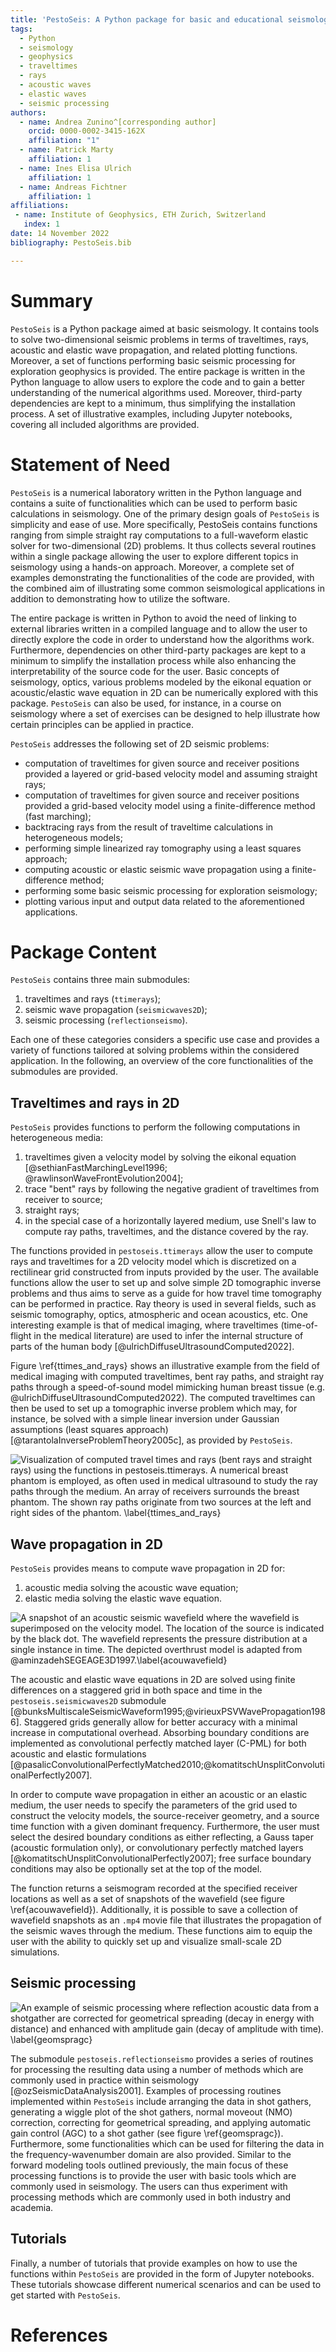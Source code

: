 ```yaml
---
title: 'PestoSeis: A Python package for basic and educational seismology'
tags:
  - Python
  - seismology
  - geophysics
  - traveltimes
  - rays
  - acoustic waves
  - elastic waves
  - seismic processing
authors:
  - name: Andrea Zunino^[corresponding author]
    orcid: 0000-0002-3415-162X
    affiliation: "1"
  - name: Patrick Marty
    affiliation: 1
  - name: Ines Elisa Ulrich
    affiliation: 1
  - name: Andreas Fichtner
    affiliation: 1 
affiliations:
 - name: Institute of Geophysics, ETH Zurich, Switzerland
   index: 1
date: 14 November 2022
bibliography: PestoSeis.bib

---
```


# Summary

`PestoSeis` is a Python package aimed at basic seismology. It contains
tools to solve two-dimensional seismic problems in terms of traveltimes, rays,
acoustic and elastic wave propagation, and related plotting functions. Moreover,
a set of functions performing basic seismic processing for exploration
geophysics is provided. The entire package is written in the Python language to
allow users to explore the code and to gain a better understanding of the numerical algorithms
used. Moreover, third-party dependencies are kept to a minimum, thus
simplifying the installation process. A set of illustrative examples, including Jupyter notebooks,
covering all included algorithms are provided.


# Statement of Need

`PestoSeis` is a numerical laboratory written in the Python language and 
contains a suite of functionalities which can be used to perform basic calculations 
in seismology. One of the primary design goals of `PestoSeis` is simplicity and ease of use. 
More specifically, PestoSeis contains functions ranging from simple straight ray 
computations to a full-waveform elastic solver for
two-dimensional (2D) problems. It thus collects several routines within a single
package allowing the user to explore different topics in seismology using a
hands-on approach. Moreover, a complete set of examples demonstrating the
functionalities of the code are provided, with the combined aim of illustrating some
common seismological applications in addition to demonstrating how to utilize 
the software.

The entire package is written in Python to avoid the need of linking to external
libraries written in a compiled language and to allow the user to directly
explore the code in order to understand how the algorithms work. Furthermore,
dependencies on other third-party packages are kept to a minimum to simplify the installation
process while also enhancing the interpretability of the source code for the user.
Basic concepts of seismology, optics, various problems modeled by the eikonal equation or 
acoustic/elastic wave equation in 2D can be numerically explored with this package.
`PestoSeis` can also be used, for instance, in a course on seismology where a
set of exercises can be designed to help illustrate how certain principles can be applied in practice.

`PestoSeis` addresses the following set of 2D seismic problems:

- computation of traveltimes for given source and receiver positions provided a layered or grid-based velocity model and assuming straight rays;
- computation of traveltimes for given source and receiver positions provided a grid-based velocity model using a finite-difference method (fast marching);
- backtracing rays from the result of traveltime calculations in heterogeneous models;
- performing simple linearized ray tomography using a least squares approach;
- computing acoustic or elastic seismic wave propagation using a finite-difference method;
- performing some basic seismic processing for exploration seismology;
- plotting various input and output data related to the aforementioned applications.


# Package Content

`PestoSeis` contains three main submodules:

1. traveltimes and rays (`ttimerays`);
2. seismic wave propagation (`seismicwaves2D`);
3. seismic processing (`reflectionseismo`).

Each one of these categories considers a specific use case and provides a
variety of functions tailored at solving problems within the considered
application. In the following, an overview of the core functionalities of the
submodules are provided.

## Traveltimes and rays in 2D

`PestoSeis` provides functions to perform the following computations in heterogeneous media:

1. traveltimes given a velocity model by solving the eikonal equation [@sethianFastMarchingLevel1996; @rawlinsonWaveFrontEvolution2004]; 
2. trace "bent" rays by following the negative gradient of traveltimes from receiver to source;
3. straight rays;
4. in the special case of a horizontally layered medium, use Snell's law to compute ray paths, traveltimes, and the distance covered by the ray.
 
The functions provided in `pestoseis.ttimerays` allow the user to compute rays
and traveltimes for a 2D velocity model which is discretized on a rectilinear
grid constructed from inputs provided by the user.  The available functions allow the user to
set up and solve simple 2D tomographic inverse problems and thus aims to
serve as a guide for how travel time tomography can be performed in practice. 
Ray theory is used in several fields, such as seismic tomography, optics, atmospheric and ocean acoustics, etc. One interesting example is that of medical imaging, where traveltimes (time-of-flight in the medical literature) are used to infer the internal structure of parts of the human body [@ulrichDiffuseUltrasoundComputed2022].

Figure \ref{ttimes_and_rays} shows an illustrative example from the field of medical imaging
with computed traveltimes, bent ray paths, and straight ray paths through a
speed-of-sound model mimicking human breast tissue (e.g. @ulrichDiffuseUltrasoundComputed2022). 
The computed traveltimes can
then be used to set up a tomographic inverse problem which may, for instance, be
solved with a simple linear inversion under Gaussian assumptions (least squares
approach) [@tarantolaInverseProblemTheory2005c], as provided by `PestoSeis`.

![Visualization of computed travel times and rays (bent rays and straight rays) using the functions in `pestoseis.ttimerays`. A numerical breast phantom is employed, as often used in medical ultrasound to study the ray paths through the medium. An array of receivers surrounds the breast phantom. The shown ray paths originate from two sources at the left and right sides of the phantom. \label{ttimes_and_rays}](figs/tutorial04_results.png)


## Wave propagation in 2D

`PestoSeis` provides means to compute wave propagation in 2D for:

1. acoustic media solving the acoustic wave equation;
2. elastic media solving the elastic wave equation.

![A snapshot of an acoustic seismic wavefield where the wavefield is superimposed on the velocity model. The location of the source is indicated by the black dot. The wavefield represents the pressure distribution at a single instance in time. The depicted overthrust model is adapted from @aminzadehSEGEAGE3D1997.\label{acouwavefield}](figs/wavefield.png)

The acoustic and elastic wave equations in 2D are solved using finite
differences on a staggered grid in both space and time in the
`pestoseis.seismicwaves2D` submodule [@bunksMultiscaleSeismicWaveform1995;@virieuxPSVWavePropagation1986]. Staggered grids generally allow
for better accuracy with a minimal increase in computational overhead. Absorbing boundary conditions are 
implemented as convolutional perfectly matched layer (C-PML) for both acoustic and elastic formulations [@pasalicConvolutionalPerfectlyMatched2010;@komatitschUnsplitConvolutionalPerfectly2007].

In order to compute wave propagation in either an acoustic or an elastic medium, the user
needs to specify the parameters of the grid used to construct the velocity
models, the source-receiver geometry, and a source time function with a given dominant
frequency. Furthermore, the user must select the desired boundary conditions as either 
reflecting, a Gauss taper (acoustic formulation only), or convolutionary perfectly matched layers [@komatitschUnsplitConvolutionalPerfectly2007];
free surface boundary conditions may also be optionally set at the top of the model. 

The function returns a seismogram recorded
at the specified receiver locations as well as a set of snapshots of the wavefield (see figure
\ref{acouwavefield}). Additionally, it is possible to save a collection of 
wavefield snapshots as an `.mp4` movie file that illustrates the propagation of the seismic
waves through the medium. These functions aim to equip the user with the
ability to quickly set up and visualize small-scale 2D simulations.

## Seismic processing
 
![An example of seismic processing where reflection acoustic data from a shotgather are corrected for geometrical spreading (decay in energy with distance) and enhanced with amplitude gain (decay of amplitude with time). \label{geomspragc}](figs/geomspreagc.png)

The submodule `pestoseis.reflectionseismo` provides a series of routines for
processing the resulting data using a number of methods which are commonly used
in practice within seismology [@ozSeismicDataAnalysis2001]. Examples of processing routines implemented within `PestoSeis` include arranging the data in shot gathers, generating a
wiggle plot of the shot gathers, normal moveout (NMO) correction, correcting for
geometrical spreading, and applying automatic gain control (AGC) to a shot
gather (see figure \ref{geomspragc}). Furthermore, some functionalities which
can be used for filtering the data in the frequency-wavenumber domain are also
provided. Similar to the forward modeling tools outlined previously, the main
focus of these processing functions is to provide the user with basic 
tools which are commonly used in seismology. The users can thus experiment with
processing methods which are commonly used in both industry and academia. 

## Tutorials

Finally, a number of tutorials that provide examples on how to use the functions
within `PestoSeis` are provided in the form of Jupyter notebooks. These
tutorials showcase different numerical scenarios and can be used to get started
with `PestoSeis`.

# References

